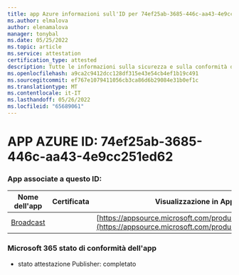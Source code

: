 ```yaml
---
title: app Azure informazioni sull'ID per 74ef25ab-3685-446c-aa43-4e9cc251ed62
ms.author: elmalova
author: elenamalova
manager: tonybal
ms.date: 05/25/2022
ms.topic: article
ms.service: attestation
certification_type: attested
description: Tutte le informazioni sulla sicurezza e sulla conformità disponibili per 74ef25ab-3685-446c-aa43-4e9cc251ed62.
ms.openlocfilehash: a9ca2c9412dcc128df315e43e54cb4ef1b19c491
ms.sourcegitcommit: ef767e1079411056cb3ca86d6b29084e31b0ef1c
ms.translationtype: MT
ms.contentlocale: it-IT
ms.lasthandoff: 05/26/2022
ms.locfileid: "65689061"
---
```

# <a name="azure-app-id-74ef25ab-3685-446c-aa43-4e9cc251ed62"></a>APP AZURE ID: 74ef25ab-3685-446c-aa43-4e9cc251ed62


### <a name="apps-associated-with-this-id"></a>App associate a questo ID:
| **Nome dell'app** | **Certificata** | **Visualizzazione in AppSource** |
|--------------|---------------|-----------------------|
| [Broadcast](../forward/WA200002697.md) |  | [https://appsource.microsoft.com/product/office/WA200002697](https://appsource.microsoft.com/product/office/WA200002697) |

### <a name="microsoft-365-app-compliance-status"></a>Microsoft 365 stato di conformità dell'app
- stato attestazione Publisher: completato
